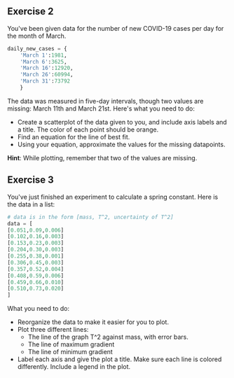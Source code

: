 ## Exercise 2
You've been given data for the number of new COVID-19 cases per day for the month of March.
```python
daily_new_cases = {
    'March 1':1981,
    'March 6':3625,
    'March 16':12920,
    'March 26':60994,
    'March 31':73792
    }
```
The data was measured in five-day intervals, though two values are missing: March 11th and March 21st. Here's what you need to do:

- Create a scatterplot of the data given to you, and include axis labels and a title. The color of each point should be orange.
- Find an equation for the line of best fit.
- Using your equation, approximate the values for the missing datapoints.

**Hint**: While plotting, remember that two of the values are missing.

## Exercise 3

You've just finished an experiment to calculate a spring constant. Here is the data in a list:
```python
# data is in the form [mass, T^2, uncertainty of T^2]
data = [
[0.051,0.09,0.006]
[0.102,0.16,0.003]
[0.153,0.23,0.003]
[0.204,0.30,0.003]
[0.255,0.38,0.001]
[0.306,0.45,0.003]
[0.357,0.52,0.004]
[0.408,0.59,0.006]
[0.459,0.66,0.010]
[0.510,0.73,0.020]
]
```
What you need to do:
- Reorganize the data to make it easier for you to plot.
- Plot three different lines:
	- The line of the graph T^2 against mass, with error bars.
	- The line of maximum gradient
	- The line of minimum gradient
- Label each axis and give the plot a title. Make sure each line is colored differently. Include a legend in the plot.
